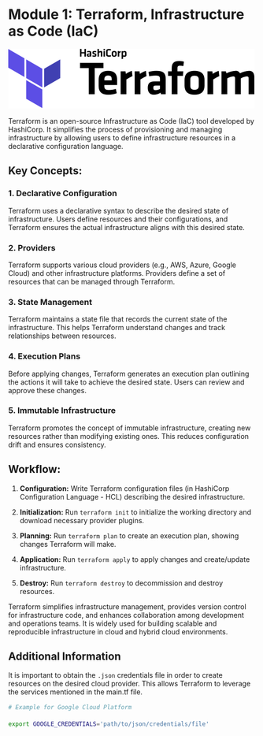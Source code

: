 # Module 1: Terraform, Infrastructure as Code (IaC)

![Terraform Logo](../../assets/module_1/notes/Terraform_Logo.svg "Terraform Logo")

Terraform is an open-source Infrastructure as Code (IaC) tool developed by HashiCorp. It simplifies the process of provisioning and managing infrastructure by allowing users to define infrastructure resources in a declarative configuration language.

## Key Concepts:

### 1. Declarative Configuration
Terraform uses a declarative syntax to describe the desired state of infrastructure. Users define resources and their configurations, and Terraform ensures the actual infrastructure aligns with this desired state.

### 2. Providers
Terraform supports various cloud providers (e.g., AWS, Azure, Google Cloud) and other infrastructure platforms. Providers define a set of resources that can be managed through Terraform.

### 3. State Management
Terraform maintains a state file that records the current state of the infrastructure. This helps Terraform understand changes and track relationships between resources.

### 4. Execution Plans
Before applying changes, Terraform generates an execution plan outlining the actions it will take to achieve the desired state. Users can review and approve these changes.

### 5. Immutable Infrastructure
Terraform promotes the concept of immutable infrastructure, creating new resources rather than modifying existing ones. This reduces configuration drift and ensures consistency.

## Workflow:

1. **Configuration:** Write Terraform configuration files (in HashiCorp Configuration Language - HCL) describing the desired infrastructure.

2. **Initialization:** Run `terraform init` to initialize the working directory and download necessary provider plugins.

3. **Planning:** Run `terraform plan` to create an execution plan, showing changes Terraform will make.

4. **Application:** Run `terraform apply` to apply changes and create/update infrastructure.

5. **Destroy:** Run `terraform destroy` to decommission and destroy resources.

Terraform simplifies infrastructure management, provides version control for infrastructure code, and enhances collaboration among development and operations teams. It is widely used for building scalable and reproducible infrastructure in cloud and hybrid cloud environments.

## Additional Information

It is important to obtain the `.json` credentials file in order to create resources on the desired cloud provider. This allows Terraform to leverage the services mentioned in the main.tf file.

``` bash
# Example for Google Cloud Platform

export GOOGLE_CREDENTIALS='path/to/json/credentials/file'
```
